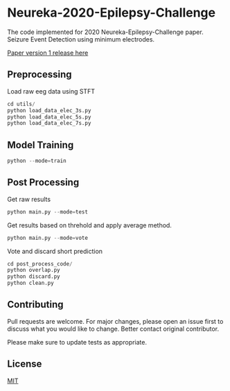 # Neureka-2020-Epilepsy-Challenge

The code implemented for 2020 Neureka-Epilepsy-Challenge paper.
Seizure Event Detection using minimum electrodes.

[Paper version 1 release here](https://github.com/NeuroSyd/Neureka-2020-Epilepsy-Challenge/blob/master/Two-Channel%20Epileptic%20Seziure%20Detection%20with%20Blended%20Multi-Time%20Segements%20Electroencephalography%20(EEG)%20Spectrogram.pdf)


## Preprocessing
Load raw eeg data using STFT
```python
cd utils/
python load_data_elec_3s.py
python load_data_elec_5s.py
python load_data_elec_7s.py
```
## Model Training
```python
python --mode=train
```
## Post Processing
Get raw results
```python
python main.py --mode=test
```
Get results based on threhold and apply average method.
```python
python main.py --mode=vote
```
Vote and discard short prediction
```python
cd post_process_code/
python overlap.py 
python discard.py 
python clean.py
```
## Contributing
Pull requests are welcome. For major changes, please open an issue first to discuss what you would like to change. Better contact original contributor.

Please make sure to update tests as appropriate.

## License
[MIT](https://choosealicense.com/licenses/mit/)
